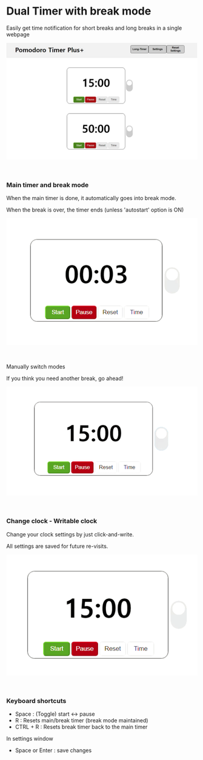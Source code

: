 # Dual Timer with break mode

Easily get time notification for short breaks and long breaks in a single webpage

![overview](.\img\overview.jpg)



<br>

### Main timer and break mode

When the main timer is done, it automatically goes into break mode.

When the break is over, the timer ends (unless 'autostart' option is ON)

![timer_and_break](.\img\timer_and_break.gif)

<br>

Manually switch modes

If you think you need another break, go ahead!

![switch_mode](.\img\switch_mode.gif)



<br>

### Change clock - Writable clock

Change your clock settings by just click-and-write. 

All settings are saved for future re-visits.

![writable](.\img\writable.gif)



<br>

### Keyboard shortcuts

* Space : (Toggle) start ↔ pause
* R : Resets main/break timer (break mode maintained)
* CTRL + R : Resets break timer back to the main timer

In settings window

* Space or Enter : save changes

